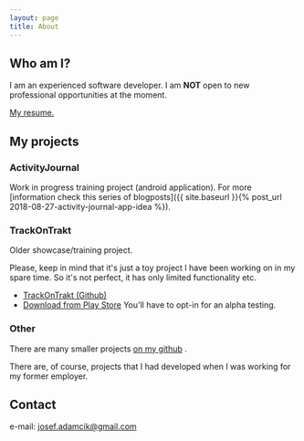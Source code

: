 ```yaml
---
layout: page
title: About
---
```


## Who am I?

I am an experienced software developer. I am **NOT** open to new professional opportunities at the moment. 

[My resume.](resume.html)

## My projects

### ActivityJournal

Work in progress training project (android application). For more [information check this series of blogposts]({{ site.baseurl }}{% post_url 2018-08-27-activity-journal-app-idea %}).


### TrackOnTrakt

Older showcase/training project.

Please, keep in mind that it's just a toy project I have been working on in my spare time. So it's not perfect, it has only limited functionality etc.

*   [TrackOnTrakt (Github)](https://github.com/josefadamcik/TrackOnTrakt)
*   [Download from Play Store](https://play.google.com/apps/testing/cz.josefadamcik.trackontrakt) You'll have to opt-in for an alpha testing.


### Other

There are many smaller projects [on my github](https://github.com/josefadamcik)
.

There are, of course, projects that I had developed when I was working for my former employer. 


## Contact

e-mail: [josef.adamcik@gmail.com](mailto:josef.adamcik@gmail.com)
